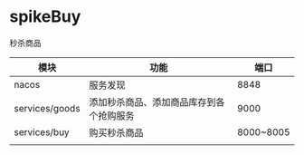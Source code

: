 # spikeBuy
秒杀商品





| 模块           | 功能                                     | 端口      |
| -------------- | ---------------------------------------- | --------- |
| nacos          | 服务发现                                 | 8848      |
| services/goods | 添加秒杀商品、添加商品库存到各个抢购服务 | 9000      |
| services/buy   | 购买秒杀商品                             | 8000~8005 |
|                |                                          |           |

